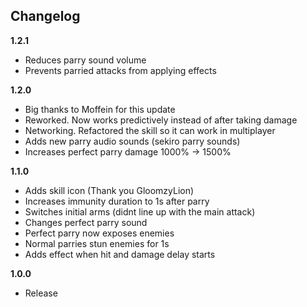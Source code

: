 ## Changelog

**1.2.1**

- Reduces parry sound volume
- Prevents parried attacks from applying effects

**1.2.0**

- Big thanks to Moffein for this update
- Reworked. Now works predictively instead of after taking damage
- Networking. Refactored the skill so it can work in multiplayer
- Adds new parry audio sounds (sekiro parry sounds)
- Increases perfect parry damage 1000% -> 1500%

**1.1.0**

- Adds skill icon (Thank you GloomzyLion)
- Increases immunity duration to 1s after parry
- Switches initial arms (didnt line up with the main attack)
- Changes perfect parry sound
- Perfect parry now exposes enemies
- Normal parries stun enemies for 1s
- Adds effect when hit and damage delay starts

**1.0.0**

- Release
